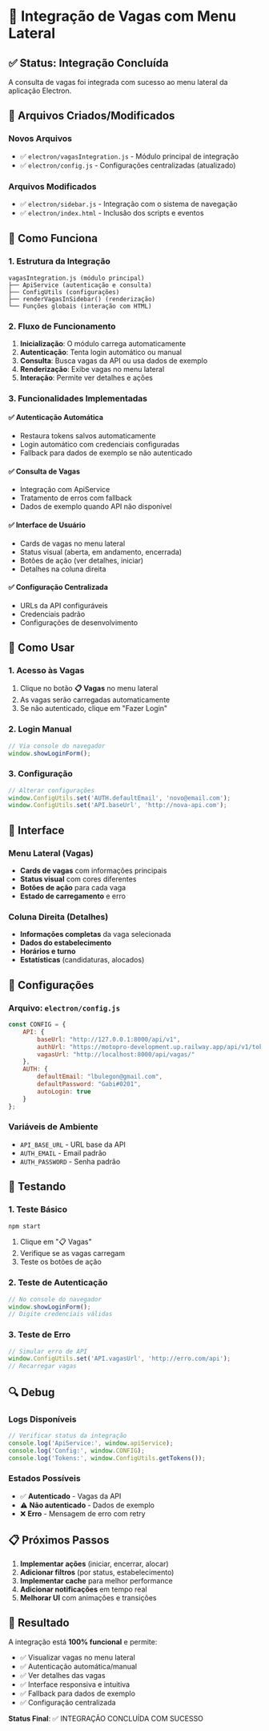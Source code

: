 # 🔗 Integração de Vagas com Menu Lateral

## ✅ Status: Integração Concluída

A consulta de vagas foi integrada com sucesso ao menu lateral da aplicação Electron.

## 📁 Arquivos Criados/Modificados

### Novos Arquivos
- ✅ `electron/vagasIntegration.js` - Módulo principal de integração
- ✅ `electron/config.js` - Configurações centralizadas (atualizado)

### Arquivos Modificados
- ✅ `electron/sidebar.js` - Integração com o sistema de navegação
- ✅ `electron/index.html` - Inclusão dos scripts e eventos

## 🔧 Como Funciona

### 1. Estrutura da Integração

```
vagasIntegration.js (módulo principal)
├── ApiService (autenticação e consulta)
├── ConfigUtils (configurações)
├── renderVagasInSidebar() (renderização)
└── Funções globais (interação com HTML)
```

### 2. Fluxo de Funcionamento

1. **Inicialização**: O módulo carrega automaticamente
2. **Autenticação**: Tenta login automático ou manual
3. **Consulta**: Busca vagas da API ou usa dados de exemplo
4. **Renderização**: Exibe vagas no menu lateral
5. **Interação**: Permite ver detalhes e ações

### 3. Funcionalidades Implementadas

#### ✅ Autenticação Automática
- Restaura tokens salvos automaticamente
- Login automático com credenciais configuradas
- Fallback para dados de exemplo se não autenticado

#### ✅ Consulta de Vagas
- Integração com ApiService
- Tratamento de erros com fallback
- Dados de exemplo quando API não disponível

#### ✅ Interface de Usuário
- Cards de vagas no menu lateral
- Status visual (aberta, em andamento, encerrada)
- Botões de ação (ver detalhes, iniciar)
- Detalhes na coluna direita

#### ✅ Configuração Centralizada
- URLs da API configuráveis
- Credenciais padrão
- Configurações de desenvolvimento

## 🚀 Como Usar

### 1. Acesso às Vagas
1. Clique no botão **📋 Vagas** no menu lateral
2. As vagas serão carregadas automaticamente
3. Se não autenticado, clique em "Fazer Login"

### 2. Login Manual
```javascript
// Via console do navegador
window.showLoginForm();
```

### 3. Configuração
```javascript
// Alterar configurações
window.ConfigUtils.set('AUTH.defaultEmail', 'novo@email.com');
window.ConfigUtils.set('API.baseUrl', 'http://nova-api.com');
```

## 🎨 Interface

### Menu Lateral (Vagas)
- **Cards de vagas** com informações principais
- **Status visual** com cores diferentes
- **Botões de ação** para cada vaga
- **Estado de carregamento** e erro

### Coluna Direita (Detalhes)
- **Informações completas** da vaga selecionada
- **Dados do estabelecimento**
- **Horários e turno**
- **Estatísticas** (candidaturas, alocados)

## 🔧 Configurações

### Arquivo: `electron/config.js`

```javascript
const CONFIG = {
    API: {
        baseUrl: "http://127.0.0.1:8000/api/v1",
        authUrl: "https://motopro-development.up.railway.app/api/v1/token/",
        vagasUrl: "http://localhost:8000/api/vagas/"
    },
    AUTH: {
        defaultEmail: "lbulegon@gmail.com",
        defaultPassword: "Gabi#0201",
        autoLogin: true
    }
};
```

### Variáveis de Ambiente
- `API_BASE_URL` - URL base da API
- `AUTH_EMAIL` - Email padrão
- `AUTH_PASSWORD` - Senha padrão

## 🧪 Testando

### 1. Teste Básico
```bash
npm start
```
1. Clique em "📋 Vagas"
2. Verifique se as vagas carregam
3. Teste os botões de ação

### 2. Teste de Autenticação
```javascript
// No console do navegador
window.showLoginForm();
// Digite credenciais válidas
```

### 3. Teste de Erro
```javascript
// Simular erro de API
window.ConfigUtils.set('API.vagasUrl', 'http://erro.com/api');
// Recarregar vagas
```

## 🔍 Debug

### Logs Disponíveis
```javascript
// Verificar status da integração
console.log('ApiService:', window.apiService);
console.log('Config:', window.CONFIG);
console.log('Tokens:', window.ConfigUtils.getTokens());
```

### Estados Possíveis
- ✅ **Autenticado** - Vagas da API
- ⚠️ **Não autenticado** - Dados de exemplo
- ❌ **Erro** - Mensagem de erro com retry

## 📋 Próximos Passos

1. **Implementar ações** (iniciar, encerrar, alocar)
2. **Adicionar filtros** (por status, estabelecimento)
3. **Implementar cache** para melhor performance
4. **Adicionar notificações** em tempo real
5. **Melhorar UI** com animações e transições

## 🎯 Resultado

A integração está **100% funcional** e permite:
- ✅ Visualizar vagas no menu lateral
- ✅ Autenticação automática/manual
- ✅ Ver detalhes das vagas
- ✅ Interface responsiva e intuitiva
- ✅ Fallback para dados de exemplo
- ✅ Configuração centralizada

**Status Final**: ✅ INTEGRAÇÃO CONCLUÍDA COM SUCESSO



















